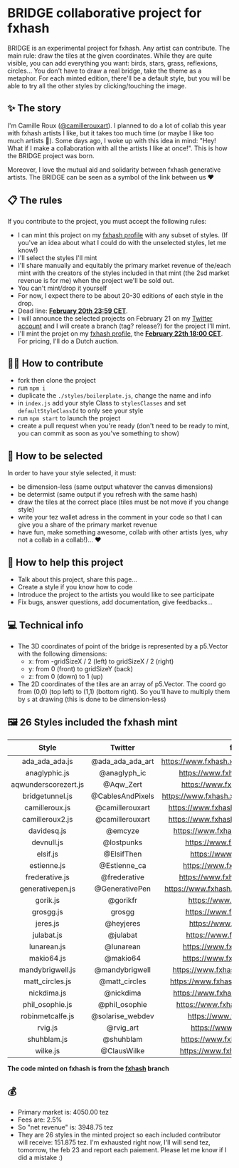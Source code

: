 BRIDGE collaborative project for fxhash
================

BRIDGE is an experimental project for fxhash. Any artist can contribute. 
The main rule: draw the tiles at the given coordinates. While they are quite visible, you can add everything you want: birds, stars, grass, reflexions, circles... You don't have to draw a real bridge, take the theme as a metaphor.
For each minted edition, there'll be a default style, but you will be able to try all the other styles by clicking/touching the image.

## ✨ The story

I'm Camille Roux ([@camillerouxart](https://twitter.com/camillerouxart)). I planned to do a lot of collab this year with fxhash artists I like, but it takes too much time (or maybe I like too much artists 🤣). Some days ago, I woke up with this idea in mind: "Hey! What if I make a collaboration with all the artists I like at once!".
This is how the BRIDGE project was born.

Moreover, I love the mutual aid and solidarity between fxhash generative artists. The BRIDGE can be seen as a symbol of the link between us ♥️

## 📋 The rules

If you contribute to the project, you must accept the following rules:

* I can mint this project on my [fxhash profile](https://www.fxhash.xyz/u/Camille%20Roux) with any subset of styles. (If you've an idea about what I could do with the unselected styles, let me know!)
* I'll select the styles I'll mint
* I'll share manually and equitably the primary market revenue of the/each mint with the creators of the styles included in that mint (the 2sd market revenue is for me) when the project we'll be sold out.
* You can't mint/drop it yourself
* For now, I expect there to be about 20-30 editions of each style in the drop. 
* Dead line: **[February 20th 23:59 CET](https://everytimezone.com/?t=62118480,563)**.
* I will announce the selected projects on February 21 on my [Twitter account](https://twitter.com/camillerouxart) and I will create a branch (tag? release?) for the project I'll mint.
* I'll mint the projet on my [fxhash profile](https://www.fxhash.xyz/u/Camille%20Roux), the **[February 22th 18:00 CET](https://everytimezone.com/?t=62118480,f3c)**. For pricing, I'll do a Dutch auction.

## 🧑‍💻 How to contribute

- fork then clone the project
- run `npm i`
- duplicate the `./styles/boilerplate.js`, change the name and info
- in `index.js` add your style Class to `stylesClasses` and set `defaultStyleClassId` to only see your style
- run `npm start` to launch the project
- create a pull request when you're ready (don't need to be ready to mint, you can commit as soon as you've something to show)

## 🤩 How to be selected

In order to have your style selected, it must:

* be dimension-less (same output whatever the canvas dimensions)
* be determist (same output if you refresh with the same hash)
* draw the tiles at the correct place (tiles must be not move if you change style)
* write your tez wallet adress in the comment in your code so that I can give you a share of the primary market revenue
* have fun, make something awesome, collab with other artists (yes, why not a collab in a collab!)... ♥️

## 🚀 How to help this project

- Talk about this project, share this page...
- Create a style if you know how to code
- Introduce the project to the artists you would like to see participate
- Fix bugs, answer questions, add documentation, give feedbacks...

## 💻 Technical info

- The 3D coordinates of point of the bridge is represented by a p5.Vector with the following dimensions:
  - x: from -gridSizeX / 2 (left) to gridSizeX / 2 (right)
  - y: from 0 (front) to gridSizeY (back)
  - z: from 0 (down) to 1 (up)
- The 2D coordinates of the tiles are an array of p5.Vector. The coord go from (0,0) (top left) to (1,1) (bottom right). So you'll have to multiply them by `s` at drawing (this is done to be dimension-less)

## 🖼 26 Styles included the fxhash mint

| Style | Twitter | fxhash | 💰 |
| :---: | :---: | :---: |  :---: |
| ada_ada_ada.js | @ada_ada_ada_art | https://www.fxhash.xyz/u/Ada%20Ada%20Ada |  |
| anaglyphic.js | @anaglyph_ic | https://www.fxhash.xyz/u/anaglyphic |  |
| aqwunderscorezert.js | @Aqw_Zert | https://www.fxhash.xyz/u/Aqw_Zert |  |
| bridgetunnel.js | @CablesAndPixels | https://www.fxhash.xyz/u/Laurent%20Houdard |  |
| camilleroux.js | @camillerouxart | https://www.fxhash.xyz/u/Camille%20Roux |  |
| camilleroux2.js | @camillerouxart | https://www.fxhash.xyz/u/Camille%20Roux |  |
| davidesq.js | @emcyze | https://www.fxhash.xyz/u/David%20Esq |  |
| devnull.js | @lostpunks | https://www.fxhash.xyz/u/devnull |  |
| elsif.js | @ElsifThen | https://www.fxhash.xyz/u/elsif |  |
| estienne.js | @Estienne_ca | https://www.fxhash.xyz/u/Estienne |  |
| frederative.js | @frederative | https://www.fxhash.xyz/u/frederative |  |
| generativepen.js | @GenerativePen | https://www.fxhash.xyz/u/Generative%20Pen |  |
| gorik.js | @gorikfr | https://www.fxhash.xyz/u/Gorik |  |
| grosgg.js | grosgg | https://www.fxhash.xyz/u/grosgg |  |
| jeres.js | @heyjeres | https://www.fxhash.xyz/u/jeres |  |
| julabat.js | @julabat | https://www.fxhash.xyz/u/julabat |  |
| lunarean.js | @lunarean | https://www.fxhash.xyz/u/lunarean |  |
| makio64.js | @makio64 | https://www.fxhash.xyz/u/Makio64 |  |
| mandybrigwell.js | @mandybrigwell | https://www.fxhash.xyz/u/mandybrigwell |  |
| matt_circles.js | @matt_circles | https://www.fxhash.xyz/u/Matt%20Circles |  |
| nickdima.js | @nickdima | https://www.fxhash.xyz/u/Nick%20Dima |  |
| phil_osophie.js | @phil_osophie | https://www.fxhash.xyz/u/phil_osophie |  |
| robinmetcalfe.js | @solarise_webdev | https://www.fxhash.xyz/u/Robin |  |
| rvig.js | @rvig_art | https://www.fxhash.xyz/u/rvig |  |
| shuhblam.js | @shuhblam | https://www.fxhash.xyz/u/shuhblam |  |
| wilke.js | @ClausWilke | https://www.fxhash.xyz/u/clauswilke |  |
**The code minted on fxhash is from the [fxhash](https://github.com/camilleroux/fxhash-bridge/tree/fxhash) branch**

## 💰

- Primary market is: 4050.00 tez
- Fees are: 2.5%
- So "net revenue" is: 3948.75 tez
- They are 26 styles in the minted project so each included contributor will receive: 151.875 tez.
I'm exhausted right now, I'll will send tez, tomorrow, the feb 23 and report each paiement. Please let me know if I did a mistake :)
